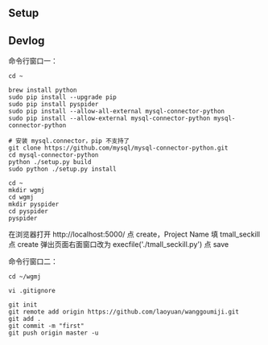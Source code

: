 ## Setup


## Devlog

命令行窗口一：
```
cd ~

brew install python
sudo pip install --upgrade pip
sudo pip install pyspider
sudo pip install --allow-all-external mysql-connector-python
sudo pip install --allow-external mysql-connector-python mysql-connector-python

# 安装 mysql.connector，pip 不支持了
git clone https://github.com/mysql/mysql-connector-python.git
cd mysql-connector-python
python ./setup.py build
sudo python ./setup.py install

cd ~
mkdir wgmj
cd wgmj
mkdir pyspider
cd pyspider
pyspider
```

在浏览器打开 http://localhost:5000/ 点 create，Project Name 填 tmall_seckill 点 create
弹出页面右面窗口改为 execfile('./tmall_seckill.py') 点 save

命令行窗口二：
```
cd ~/wgmj

vi .gitignore

git init
git remote add origin https://github.com/laoyuan/wanggoumiji.git
git add .
git commit -m "first"
git push origin master -u 
```





